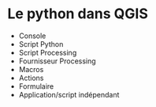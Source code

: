 # Le python dans QGIS

* Console
* Script Python
* Script Processing
* Fournisseur Processing
* Macros
* Actions
* Formulaire
* Application/script indépendant